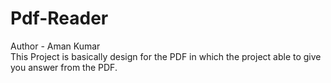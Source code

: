 # Pdf-Reader
Author - Aman Kumar
<br>
This Project is basically design for the PDF in which the project able to give you answer from the PDF.
